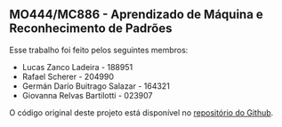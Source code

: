 ## MO444/MC886 - Aprendizado de Máquina e Reconhecimento de Padrões

Esse trabalho foi feito pelos seguintes membros:

- Lucas Zanco Ladeira - 188951
- Rafael Scherer - 204990
- Germán Darío Buitrago Salazar - 164321
- Giovanna Relvas Bartilotti - 023907

O código original deste projeto está disponível no [repositório do Github](https://github.com/lucaslzl/mo444_p4_qea). 

